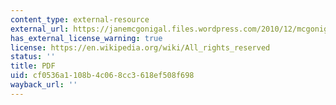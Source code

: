 ```yaml
---
content_type: external-resource
external_url: https://janemcgonigal.files.wordpress.com/2010/12/mcgonigal-jane-this-is-not-a-game.pdf
has_external_license_warning: true
license: https://en.wikipedia.org/wiki/All_rights_reserved
status: ''
title: PDF
uid: cf0536a1-108b-4c06-8cc3-618ef508f698
wayback_url: ''
---
```

